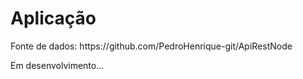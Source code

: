 <h1>Aplicação</h1>

<p>Fonte de dados: https://github.com/PedroHenrique-git/ApiRestNode</p>
<p>Em desenvolvimento...</p>
